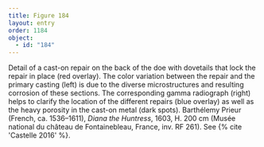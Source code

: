 ```yaml
---
title: Figure 184
layout: entry
order: 1184
object:
  - id: "184"
---
```


Detail of a cast-on repair on the back of the doe with dovetails that lock the repair in place (red overlay). The color variation between the repair and the primary casting (left) is due to the diverse microstructures and resulting corrosion of these sections. The corresponding gamma radiograph (right) helps to clarify the location of the different repairs (blue overlay) as well as the heavy porosity in the cast-on metal (dark spots). Barthélemy Prieur (French, ca. 1536–1611), *Diana the Huntress*, 1603, H. 200 cm (Musée national du château de Fontainebleau, France, inv. RF 261). See {% cite 'Castelle 2016' %}.

